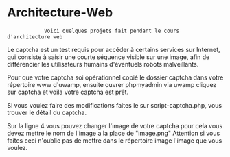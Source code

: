# Architecture-Web
				Voici quelques projets fait pendant le cours d'architecture web

Le captcha est un test requis pour accéder à certains services sur Internet, qui consiste à saisir une courte séquence visible sur une image, afin de différencier les utilisateurs humains d'éventuels robots malveillants.

Pour que votre captcha soi opérationnel copié le dossier captcha dans votre répertoire www d'uwamp, ensuite ouvrer phpmyadmin via uwamp cliquez sur captcha et voila votre captcha est prêt.

Si vous voulez faire des modifications faites le sur script-captcha.php, vous trouver le détail du captcha.

Sur la ligne 4 vous pouvez changer l'image de votre captcha pour cela vous devez mettre le nom de l'image a la place de "image.png" Attention si vous faites ceci n'oublie pas de mettre dans le répertoire image l'image que vous voulez.


